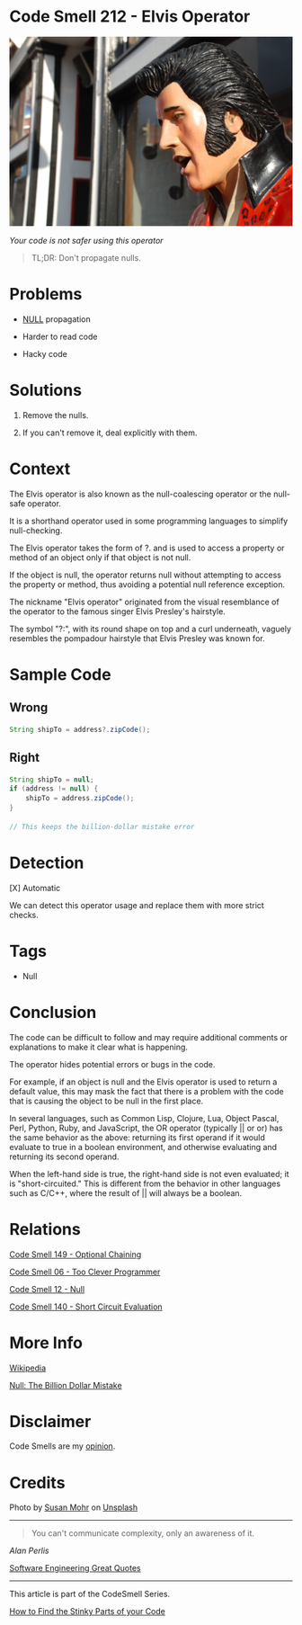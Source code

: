 # Code Smell 212 - Elvis Operator
            
![Code Smell 212 - Elvis Operator](Code%20Smell%20212%20-%20Elvis%20Operator.jpg)

*Your code is not safer using this operator*

> TL;DR: Don't propagate nulls.

# Problems

- [NULL](https://github.com/mcsee/Software-Design-Articles/tree/main/Articles/Theory/Null%20-%20The%20Billion%20Dollar%20Mistake/readme.md) propagation

- Harder to read code

- Hacky code

# Solutions

1. Remove the nulls. 

2. If you can't remove it, deal explicitly with them.

# Context

The Elvis operator is also known as the null-coalescing operator or the null-safe operator.

It is a shorthand operator used in some programming languages to simplify null-checking.

The Elvis operator takes the form of ?. and is used to access a property or method of an object only if that object is not null. 

If the object is null, the operator returns null without attempting to access the property or method, thus avoiding a potential null reference exception.

The nickname "Elvis operator" originated from the visual resemblance of the operator to the famous singer Elvis Presley's hairstyle. 

The symbol "?:", with its round shape on top and a curl underneath, vaguely resembles the pompadour hairstyle that Elvis Presley was known for.

# Sample Code

## Wrong

[Gist Url]: # (https://gist.github.com/mcsee/a976521e75a08ca0c57cb0153039e67e)
```java
String shipTo = address?.zipCode();

```

## Right

[Gist Url]: # (https://gist.github.com/mcsee/1f0771dc50c77d39c6577405142e52e8)
```java
String shipTo = null;
if (address != null) {
    shipTo = address.zipCode();
}   

// This keeps the billion-dollar mistake error 
```

# Detection

[X] Automatic 

We can detect this operator usage and replace them with more strict checks.

# Tags

- Null

# Conclusion

The code can be difficult to follow and may require additional comments or explanations to make it clear what is happening.

The operator hides potential errors or bugs in the code. 

For example, if an object is null and the Elvis operator is used to return a default value, this may mask the fact that there is a problem with the code that is causing the object to be null in the first place.

In several languages, such as Common Lisp, Clojure, Lua, Object Pascal, Perl, Python, Ruby, and JavaScript, the OR operator (typically || or or) has the same behavior as the above: returning its first operand if it would evaluate to true in a boolean environment, and otherwise evaluating and returning its second operand. 

When the left-hand side is true, the right-hand side is not even evaluated; it is "short-circuited." This is different from the behavior in other languages such as C/C++, where the result of || will always be a boolean. 

# Relations

[Code Smell 149 - Optional Chaining](https://github.com/mcsee/Software-Design-Articles/tree/main/Articles/Code%20Smells/Code%20Smell%20149%20-%20Optional%20Chaining/readme.md)

[Code Smell 06 - Too Clever Programmer](https://github.com/mcsee/Software-Design-Articles/tree/main/Articles/Code%20Smells/Code%20Smell%2006%20-%20Too%20Clever%20Programmer/readme.md)

[Code Smell 12 - Null](https://github.com/mcsee/Software-Design-Articles/tree/main/Articles/Code%20Smells/Code%20Smell%2012%20-%20Null/readme.md)

[Code Smell 140 - Short Circuit Evaluation](https://github.com/mcsee/Software-Design-Articles/tree/main/Articles/Code%20Smells/Code%20Smell%20140%20-%20Short%20Circuit%20Evaluation/readme.md)

# More Info

[Wikipedia](https://en.wikipedia.org/wiki/Elvis_operator)

[Null: The Billion Dollar Mistake](https://github.com/mcsee/Software-Design-Articles/tree/main/Articles/Theory/Null%20-%20The%20Billion%20Dollar%20Mistake/readme.md)

# Disclaimer

Code Smells are my [opinion](https://github.com/mcsee/Software-Design-Articles/tree/main/Articles/Blogging/I%20Wrote%20More%20than%2090%20Articles%20on%202021%20Here%20is%20What%20I%20Learned/readme.md).

# Credits

Photo by [Susan Mohr](https://unsplash.com/@theinnervizion) on [Unsplash](https://unsplash.com/photos/INLHpZKShao)
    
* * *

> You can't communicate complexity, only an awareness of it.

_Alan Perlis_
 
[Software Engineering Great Quotes](https://github.com/mcsee/Software-Design-Articles/tree/main/Articles/Quotes/Software%20Engineering%20Great%20Quotes/readme.md)

* * *

This article is part of the CodeSmell Series.

[How to Find the Stinky Parts of your Code](https://github.com/mcsee/Software-Design-Articles/tree/main/Articles/Code%20Smells/How%20to%20Find%20the%20Stinky%20parts%20of%20your%20Code/readme.md)